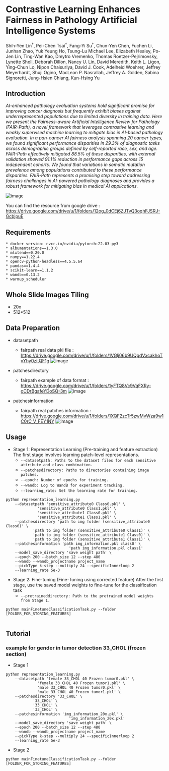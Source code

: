 # Contrastive Learning Enhances Fairness in Pathology Artificial Intelligence Systems

Shih-Yen Lin<sup>†</sup>, Pei-Chen Tsai<sup>†</sup>, Fang-Yi Su<sup>†</sup>, Chun-Yen Chen, Fuchen Li, Junhan Zhao, Yuk Yeung Ho, Tsung-Lu Michael Lee, Elizabeth Healey, Po-Jen Lin, Ting-Wan Kao, Dmytro Vremenko, Thomas Roetzer-Pejrimovsky, Lynette Sholl, Deborah Dillon, Nancy U. Lin, David Meredith, Keith L. Ligon, Ying-Chun Lo, Nipon Chaisuriya, David J. Cook, Adelheid Woehrer, Jeffrey Meyerhardt, Shuji Ogino, MacLean P. Nasrallah, Jeffrey A. Golden, Sabina Signoretti, Jung-Hsien Chiang, Kun-Hsing Yu



## Introduction
*AI-enhanced pathology evaluation systems hold significant promise for improving cancer diagnosis but frequently exhibit biases against underrepresented populations due to limited diversity in training data. Here we present the Fairness-aware Artificial Intelligence Review for Pathology (FAIR-Path), a novel framework that leverages contrastive learning and weakly supervised machine learning to mitigate bias in AI-based pathology evaluation. In a pan-cancer AI fairness analysis spanning 20 cancer types, we found significant performance disparities in 29.3% of diagnostic tasks across demographic groups defined by self-reported race, sex, and age. FAIR-Path effectively mitigated 88.5% of these disparities, with external validation showed 91.1% reduction in performance gaps across 15 independent cohorts. We found that variations in somatic mutation prevalence among populations contributed to these performance disparities. FAIR-Path represents a promising step toward addressing fairness challenges in AI-powered pathology diagnoses and provides a robust framework for mitigating bias in medical AI applications.*

![image](https://i.ibb.co/gL70h1Tp/2025-10-07-201353.jpg)

You can find the resource from google drive : https://drive.google.com/drive/u/1/folders/12og_0dCEj6ZJTvQ3oqhFJSRJ-GcbjpuE

## Requirements
    * docker version: nvcr.io/nvidia/pytorch:22.03-py3
    * albumentations==1.3.0
    * mlxtend==0.20.0
    * numpy==1.22.4
    * opencv-python-headless==4.5.5.64
    * pandas==1.4.4
    * scikit-learn==1.1.2
    * wandb==0.13.2
    * warmup_scheduler

## Whole Slide Images Tiling
* 20x
* 512*512


## Data Preparation

* datasetpath
    * fairpath real data pkl file : https://drive.google.com/drive/u/1/folders/1VGlj06b9UQgdVxcakhoTvYhy0zitQF1g
![image](https://i.imgur.com/hMXp7HQ.png)

* patchesdirectory
    * fairpath example of data format : https://drive.google.com/drive/u/1/folders/1yFTQ8Vc9VqFXRy-oCDrBgafeYDoSQ-3m
![image](https://i.imgur.com/Qe9DGsU.png)

* patchesinformation
    * fairpath real patches information : https://drive.google.com/drive/u/1/folders/1XQF2zcTr5zwMvWza9w1C0rC_V_FEY1NY
![image](https://i.imgur.com/SW13jlE.png)






## Usage
* Stage 1: Representation Learning (Pre-training and feature extraction)
The first stage involves learning patch-level representations.
    * `--datasetpath: Paths to the dataset files for each sensitive attribute and class combination.`
    * `--patchesdirectory: Paths to directories containing image patches.`
    * `--epoch: Number of epochs for training.`
    * `--wandb: Log to WandB for experiment tracking.`
    * `--learning_rate: Set the learning rate for training.`

    
```
python representation_learning.py 
    --datasetpath 'sensitive_attribute0 Class0.pkl' \
	          'sensitive_attribute0 Class1.pkl' \
	          'sensitive_attribute1 Class0.pkl' \
	          'sensitive_attribute1 Class1.pkl' \
    --patchesdirectory 'path to img folder (sensitive_attribute0 Class0)' \
			'path to img folder (sensitive_attribute0 Class1)' \
			'path to img folder (sensitive_attribute1 Class0)' \
			'path to img folder (sensitive_attribute1 Class1)' \
	--patchesinformation 'path img_information.pkl class0' \
                            'path img_information.pkl class1'
	--model_save_directory 'save weight path' \
	--epoch 200 --batch_size 12 --step 480 
    --wandb --wandb_projectname project_name 
    --pickType k-step --multiply 24 --specificInnerloop 2 
    --learning_rate 5e-3
```

    
* Stage 2: Fine-tuning
  (Fine-Tuning using corrected feature)
After the first stage, use the saved model weights to fine-tune for the classification task
    * `--pretraineddirectory: Path to the pretrained model weights from Stage 1.`
```
python mainFinetuneClassificationTask.py --folder [FOLDER_FOR_STORING_FEATURES]
   
```  


## Tutorial
### example for gender in tumor detection 33_CHOL (frozen section)
* Stage 1
    
```
python representation_learning.py 
    --datasetpath 'female 33_CHOL 40 Frozen tumor0.pkl' \
	          'female 33_CHOL 40 Frozen tumor1.pkl' \
	          'male 33_CHOL 40 Frozen tumor0.pkl' \
	          'male 33_CHOL 40 Frozen tumor1.pkl' \
    --patchesdirectory '33_CHOL' \
			'33_CHOL' \
			'33_CHOL' \
			'33_CHOL' \
	--patchesinformation 'img_information_20x.pkl' \
                            'img_information_20x.pkl'
	--model_save_directory 'save weight path' \
	--epoch 200 --batch_size 12 --step 480 
    --wandb --wandb_projectname project_name 
    --pickType k-step --multiply 24 --specificInnerloop 2 
    --learning_rate 5e-3
```
* Stage 2
```
python mainFinetuneClassificationTask.py --folder [FOLDER_FOR_STORING_FEATURES]
   
``` 
